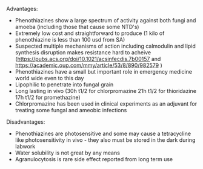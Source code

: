 Advantages:
* Phenothiazines show a large spectrum of activity against both fungi and amoeba (including those that cause some NTD's) 
* Extremely low cost and straightforward to produce (1 kilo of phenothiazine is less than 100 usd from SA)
* Suspected multiple mechanisms of action including calmodulin and lipid synthesis disruption makes resistance hard to acheive (https://pubs.acs.org/doi/10.1021/acsinfecdis.7b00157 and https://academic.oup.com/mmy/article/53/8/890/982579 )
* Phenothiazines have a small but important role in emergency medicine world wide even to this day
* Lipophilic to penetrate into fungal grain 
* Long lasting in vivo (30h t1/2 for chlorpromazine 21h t1/2 for thioridazine 17h t1/2 for promethazine) 
* Chlorpromazine has been used in clinical experiments as an adjuvant for treating some fungal and ameobic infections

Disadvantages:
* Phenothiazines are photosensitive and some may cause a tetracycline like photosensitivity in vivo - they also must be stored in the dark during labwork
* Water solubility is not great by any means
* Agranulocytosis is rare side effect reported from long term use
